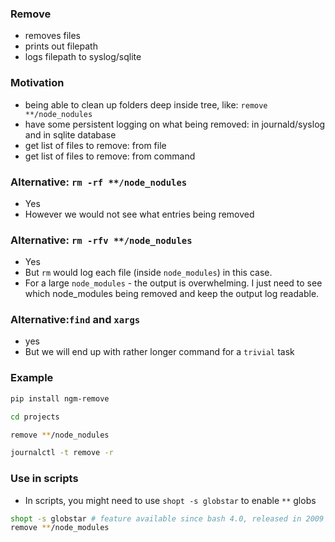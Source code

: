 ### Remove

- removes files
- prints out filepath
- logs filepath to syslog/sqlite

### Motivation

- being able to clean up folders deep inside tree, like: `remove **/node_nodules`
- have some persistent logging on what being removed: in journald/syslog and in sqlite database
- get list of files to remove: from file
- get list of files to remove: from command

### Alternative: `rm -rf **/node_nodules`

- Yes
- However we would not see what entries being removed

### Alternative: `rm -rfv **/node_nodules`

- Yes
- But `rm` would log each file (inside `node_modules`) in this case.
- For a large `node_modules` - the output is overwhelming. I just need to see which node_modules being removed and keep the output log readable.

### Alternative:`find` and `xargs`

- yes
- But we will end up with rather longer command for a `trivial` task

### Example

```bash
pip install ngm-remove

cd projects

remove **/node_nodules

journalctl -t remove -r
```

### Use in scripts

- In scripts, you might need to use `shopt -s globstar` to enable `**` globs

```bash
shopt -s globstar # feature available since bash 4.0, released in 2009
remove **/node_modules
```
